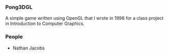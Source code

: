 ### Pong3DGL ###

A simple game written using OpenGL that I wrote in 1998 for a class project in
Introduction to Computer Graphics.

### People ###

* Nathan Jacobs


